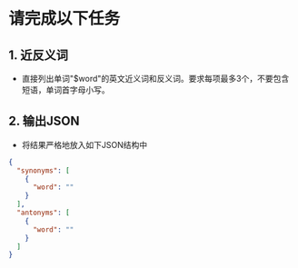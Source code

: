 # 请完成以下任务

## 1. 近反义词

- 直接列出单词"$word"的英文近义词和反义词。要求每项最多3个，不要包含短语，单词首字母小写。

## 2. 输出JSON

- 将结果严格地放入如下JSON结构中

```json
{
  "synonyms": [
    {
      "word": ""
    }
  ],
  "antonyms": [
    {
      "word": ""
    }
  ]
}
```